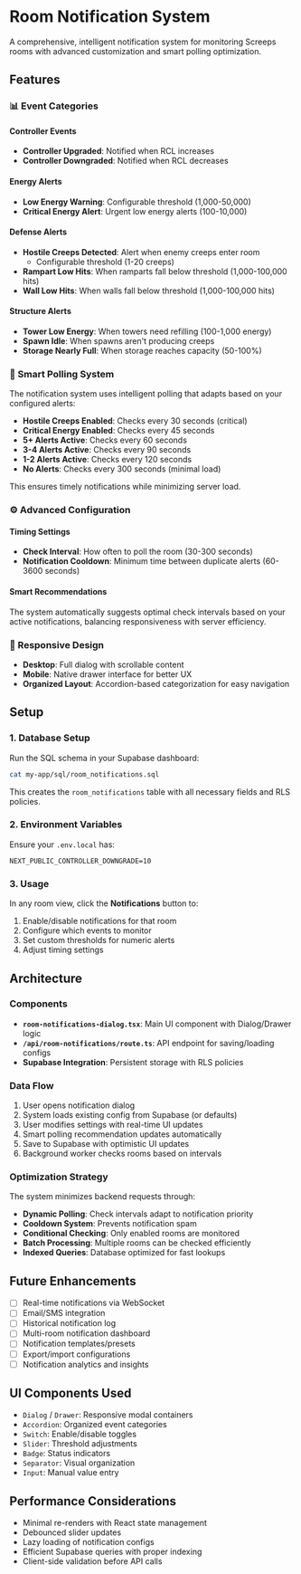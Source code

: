 # Room Notification System

A comprehensive, intelligent notification system for monitoring Screeps rooms with advanced customization and smart polling optimization.

## Features

### 📊 Event Categories

#### Controller Events
- **Controller Upgraded**: Notified when RCL increases
- **Controller Downgraded**: Notified when RCL decreases

#### Energy Alerts
- **Low Energy Warning**: Configurable threshold (1,000-50,000)
- **Critical Energy Alert**: Urgent low energy alerts (100-10,000)

#### Defense Alerts
- **Hostile Creeps Detected**: Alert when enemy creeps enter room
  - Configurable threshold (1-20 creeps)
- **Rampart Low Hits**: When ramparts fall below threshold (1,000-100,000 hits)
- **Wall Low Hits**: When walls fall below threshold (1,000-100,000 hits)

#### Structure Alerts
- **Tower Low Energy**: When towers need refilling (100-1,000 energy)
- **Spawn Idle**: When spawns aren't producing creeps
- **Storage Nearly Full**: When storage reaches capacity (50-100%)

### 🎯 Smart Polling System

The notification system uses intelligent polling that adapts based on your configured alerts:

- **Hostile Creeps Enabled**: Checks every 30 seconds (critical)
- **Critical Energy Enabled**: Checks every 45 seconds
- **5+ Alerts Active**: Checks every 60 seconds
- **3-4 Alerts Active**: Checks every 90 seconds
- **1-2 Alerts Active**: Checks every 120 seconds
- **No Alerts**: Checks every 300 seconds (minimal load)

This ensures timely notifications while minimizing server load.

### ⚙️ Advanced Configuration

#### Timing Settings
- **Check Interval**: How often to poll the room (30-300 seconds)
- **Notification Cooldown**: Minimum time between duplicate alerts (60-3600 seconds)

#### Smart Recommendations
The system automatically suggests optimal check intervals based on your active notifications, balancing responsiveness with server efficiency.

### 📱 Responsive Design
- **Desktop**: Full dialog with scrollable content
- **Mobile**: Native drawer interface for better UX
- **Organized Layout**: Accordion-based categorization for easy navigation

## Setup

### 1. Database Setup

Run the SQL schema in your Supabase dashboard:

```bash
cat my-app/sql/room_notifications.sql
```

This creates the `room_notifications` table with all necessary fields and RLS policies.

### 2. Environment Variables

Ensure your `.env.local` has:
```env
NEXT_PUBLIC_CONTROLLER_DOWNGRADE=10
```

### 3. Usage

In any room view, click the **Notifications** button to:
1. Enable/disable notifications for that room
2. Configure which events to monitor
3. Set custom thresholds for numeric alerts
4. Adjust timing settings

## Architecture

### Components

- **`room-notifications-dialog.tsx`**: Main UI component with Dialog/Drawer logic
- **`/api/room-notifications/route.ts`**: API endpoint for saving/loading configs
- **Supabase Integration**: Persistent storage with RLS policies

### Data Flow

1. User opens notification dialog
2. System loads existing config from Supabase (or defaults)
3. User modifies settings with real-time UI updates
4. Smart polling recommendation updates automatically
5. Save to Supabase with optimistic UI updates
6. Background worker checks rooms based on intervals

### Optimization Strategy

The system minimizes backend requests through:
- **Dynamic Polling**: Check intervals adapt to notification priority
- **Cooldown System**: Prevents notification spam
- **Conditional Checking**: Only enabled rooms are monitored
- **Batch Processing**: Multiple rooms can be checked efficiently
- **Indexed Queries**: Database optimized for fast lookups

## Future Enhancements

- [ ] Real-time notifications via WebSocket
- [ ] Email/SMS integration
- [ ] Historical notification log
- [ ] Multi-room notification dashboard
- [ ] Notification templates/presets
- [ ] Export/import configurations
- [ ] Notification analytics and insights

## UI Components Used

- `Dialog` / `Drawer`: Responsive modal containers
- `Accordion`: Organized event categories
- `Switch`: Enable/disable toggles
- `Slider`: Threshold adjustments
- `Badge`: Status indicators
- `Separator`: Visual organization
- `Input`: Manual value entry

## Performance Considerations

- Minimal re-renders with React state management
- Debounced slider updates
- Lazy loading of notification configs
- Efficient Supabase queries with proper indexing
- Client-side validation before API calls
